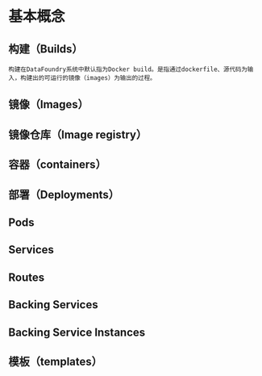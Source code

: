 # 基本概念
## 构建（Builds）
    构建在DataFoundry系统中默认指为Docker build。是指通过dockerfile、源代码为输入，构建出的可运行的镜像（images）为输出的过程。
## 镜像（Images）
## 镜像仓库（Image registry）
## 容器（containers）
## 部署（Deployments）
## Pods
## Services
## Routes
## Backing Services
## Backing Service Instances
## 模板（templates）





